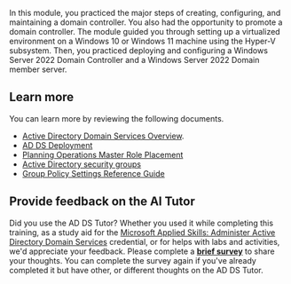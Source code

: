 In this module, you practiced the major steps of creating, configuring, and maintaining a domain controller. You also had the opportunity to promote a domain controller. The module guided you through setting up a virtualized environment on a Windows 10 or Windows 11 machine using the Hyper-V subsystem. Then, you practiced deploying and configuring a Windows Server 2022 Domain Controller and a Windows Server 2022 Domain member server.

## Learn more

You can learn more by reviewing the following documents.

 -  [Active Directory Domain Services Overview](/windows-server/identity/ad-ds/get-started/virtual-dc/active-directory-domain-services-overview?azure-portal=true).
 -  [AD DS Deployment](/windows-server/identity/ad-ds/deploy/ad-ds-deployment?azure-portal=true)
 -  [Planning Operations Master Role Placement](/windows-server/identity/ad-ds/plan/planning-operations-master-role-placement?azure-portal=true)
 -  [Active Directory security groups](/windows-server/identity/ad-ds/manage/understand-security-groups)
 -  [Group Policy Settings Reference Guide](https://www.microsoft.com/download/details.aspx?id=25250)

## Provide feedback on the AI Tutor

Did you use the AD DS Tutor? Whether you used it while completing this training, as a study aid for the [Microsoft Applied Skills: Administer Active Directory Domain Services](/credentials/applied-skills/administer-active-directory-domain-services/) credential, or for helps with labs and activities, we'd appreciate your feedback. Please complete a **[brief survey](https://forms.office.com/r/0eaEXzVTbZ)** to share your thoughts. You can complete the survey again if you've already completed it but have other, or different thoughts on the AD DS Tutor.
